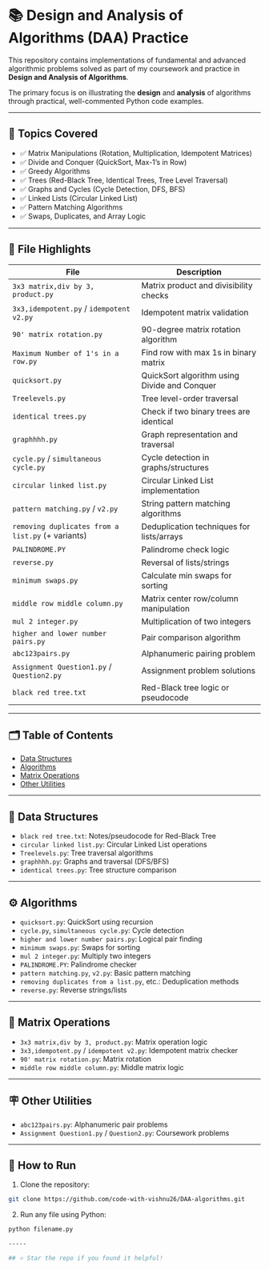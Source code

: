# 📚 Design and Analysis of Algorithms (DAA) Practice

This repository contains implementations of fundamental and advanced algorithmic problems solved as part of my coursework and practice in **Design and Analysis of Algorithms**.

The primary focus is on illustrating the **design** and **analysis** of algorithms through practical, well-commented Python code examples.

---

## 🧐 Topics Covered

- ✅ Matrix Manipulations (Rotation, Multiplication, Idempotent Matrices)
- ✅ Divide and Conquer (QuickSort, Max-1’s in Row)
- ✅ Greedy Algorithms
- ✅ Trees (Red-Black Tree, Identical Trees, Tree Level Traversal)
- ✅ Graphs and Cycles (Cycle Detection, DFS, BFS)
- ✅ Linked Lists (Circular Linked List)
- ✅ Pattern Matching Algorithms
- ✅ Swaps, Duplicates, and Array Logic

---

## 📂 File Highlights

| File | Description |
|------|-------------|
| `3x3 matrix,div by 3, product.py` | Matrix product and divisibility checks |
| `3x3,idempotent.py` / `idempotent v2.py` | Idempotent matrix validation |
| `90' matrix rotation.py` | 90-degree matrix rotation algorithm |
| `Maximum Number of 1's in a row.py` | Find row with max 1s in binary matrix |
| `quicksort.py` | QuickSort algorithm using Divide and Conquer |
| `Treelevels.py` | Tree level-order traversal |
| `identical trees.py` | Check if two binary trees are identical |
| `graphhhh.py` | Graph representation and traversal |
| `cycle.py` / `simultaneous cycle.py` | Cycle detection in graphs/structures |
| `circular linked list.py` | Circular Linked List implementation |
| `pattern matching.py` / `v2.py` | String pattern matching algorithms |
| `removing duplicates from a list.py` (+ variants) | Deduplication techniques for lists/arrays |
| `PALINDROME.PY` | Palindrome check logic |
| `reverse.py` | Reversal of lists/strings |
| `minimum swaps.py` | Calculate min swaps for sorting |
| `middle row middle column.py` | Matrix center row/column manipulation |
| `mul 2 integer.py` | Multiplication of two integers |
| `higher and lower number pairs.py` | Pair comparison algorithm |
| `abc123pairs.py` | Alphanumeric pairing problem |
| `Assignment Question1.py` / `Question2.py` | Assignment problem solutions |
| `black red tree.txt` | Red-Black tree logic or pseudocode |

---

## 🗂️ Table of Contents

- [Data Structures](#data-structures)
- [Algorithms](#algorithms)
- [Matrix Operations](#matrix-operations)
- [Other Utilities](#other-utilities)

---

## 📜 Data Structures

- `black red tree.txt`: Notes/pseudocode for Red-Black Tree
- `circular linked list.py`: Circular Linked List operations
- `Treelevels.py`: Tree traversal algorithms
- `graphhhh.py`: Graphs and traversal (DFS/BFS)
- `identical trees.py`: Tree structure comparison

---

## ⚙️ Algorithms

- `quicksort.py`: QuickSort using recursion
- `cycle.py`, `simultaneous cycle.py`: Cycle detection
- `higher and lower number pairs.py`: Logical pair finding
- `minimum swaps.py`: Swaps for sorting
- `mul 2 integer.py`: Multiply two integers
- `PALINDROME.PY`: Palindrome checker
- `pattern matching.py`, `v2.py`: Basic pattern matching
- `removing duplicates from a list.py`, etc.: Deduplication methods
- `reverse.py`: Reverse strings/lists

---

## 🔢 Matrix Operations

- `3x3 matrix,div by 3, product.py`: Matrix operation logic
- `3x3,idempotent.py` / `idempotent v2.py`: Idempotent matrix checker
- `90' matrix rotation.py`: Matrix rotation
- `middle row middle column.py`: Middle matrix logic

---

## 🪧 Other Utilities

- `abc123pairs.py`: Alphanumeric pair problems
- `Assignment Question1.py` / `Question2.py`: Coursework problems

---

## 🚀 How to Run

1. Clone the repository:
```bash
git clone https://github.com/code-with-vishnu26/DAA-algorithms.git
```

2. Run any file using Python:
```bash
python filename.py

-----

## ⭐ Star the repo if you found it helpful!
